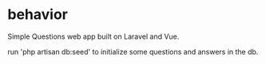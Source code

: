 # behavior

Simple Questions web app built on Laravel and Vue.

run 'php artisan db:seed' to initialize some questions and answers in the db.